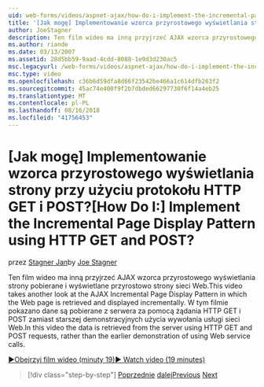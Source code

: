 ```yaml
---
uid: web-forms/videos/aspnet-ajax/how-do-i-implement-the-incremental-page-display-pattern-using-http-get-and-post
title: '[Jak mogę] Implementowanie wzorca przyrostowego wyświetlania strony przy użyciu protokołu HTTP GET i POST? | Microsoft Docs'
author: JoeStagner
description: Ten film wideo ma inną przyjrzeć AJAX wzorca przyrostowego wyświetlania strony pobierane i wyświetlane przyrostowo strony sieci Web. W tym filmie wideo...
ms.author: riande
ms.date: 03/13/2007
ms.assetid: 28d5bb59-9aad-4cdd-8088-1e9d3d230ac5
msc.legacyurl: /web-forms/videos/aspnet-ajax/how-do-i-implement-the-incremental-page-display-pattern-using-http-get-and-post
msc.type: video
ms.openlocfilehash: c36b6d59dfa8d66f23542be466a1c614dfb263f2
ms.sourcegitcommit: 45ac74e400f9f2b7dbded66297730f6f14a4eb25
ms.translationtype: MT
ms.contentlocale: pl-PL
ms.lasthandoff: 08/16/2018
ms.locfileid: "41756453"
---
```

<a name="how-do-i-implement-the-incremental-page-display-pattern-using-http-get-and-post"></a><span data-ttu-id="6ffb7-105">[Jak mogę] Implementowanie wzorca przyrostowego wyświetlania strony przy użyciu protokołu HTTP GET i POST?</span><span class="sxs-lookup"><span data-stu-id="6ffb7-105">[How Do I:] Implement the Incremental Page Display Pattern using HTTP GET and POST?</span></span>
====================
<span data-ttu-id="6ffb7-106">przez [Stagner Jan](https://github.com/JoeStagner)</span><span class="sxs-lookup"><span data-stu-id="6ffb7-106">by [Joe Stagner](https://github.com/JoeStagner)</span></span>

<span data-ttu-id="6ffb7-107">Ten film wideo ma inną przyjrzeć AJAX wzorca przyrostowego wyświetlania strony pobierane i wyświetlane przyrostowo strony sieci Web.</span><span class="sxs-lookup"><span data-stu-id="6ffb7-107">This video takes another look at the AJAX Incremental Page Display Pattern in which the Web page is retrieved and displayed incrementally.</span></span> <span data-ttu-id="6ffb7-108">W tym filmie pokazano dane są pobierane z serwera za pomocą żądania HTTP GET i POST zamiast starszej demonstracyjnych użycia wywołania usługi sieci Web.</span><span class="sxs-lookup"><span data-stu-id="6ffb7-108">In this video the data is retrieved from the server using HTTP GET and POST requests, rather than the earlier demonstration of using Web service calls.</span></span>

[<span data-ttu-id="6ffb7-109">&#9654;Obejrzyj film wideo (minuty 19)</span><span class="sxs-lookup"><span data-stu-id="6ffb7-109">&#9654; Watch video (19 minutes)</span></span>](https://channel9.msdn.com/Blogs/ASP-NET-Site-Videos/how-do-i-implement-the-incremental-page-display-pattern-using-http-get-and-post)

> [!div class="step-by-step"]
> <span data-ttu-id="6ffb7-110">[Poprzednie](how-do-i-implement-the-ajax-incremental-page-display-pattern.md)
> [dalej](how-do-i-use-the-aspnet-ajax-updateprogress-control.md)</span><span class="sxs-lookup"><span data-stu-id="6ffb7-110">[Previous](how-do-i-implement-the-ajax-incremental-page-display-pattern.md)
[Next](how-do-i-use-the-aspnet-ajax-updateprogress-control.md)</span></span>
